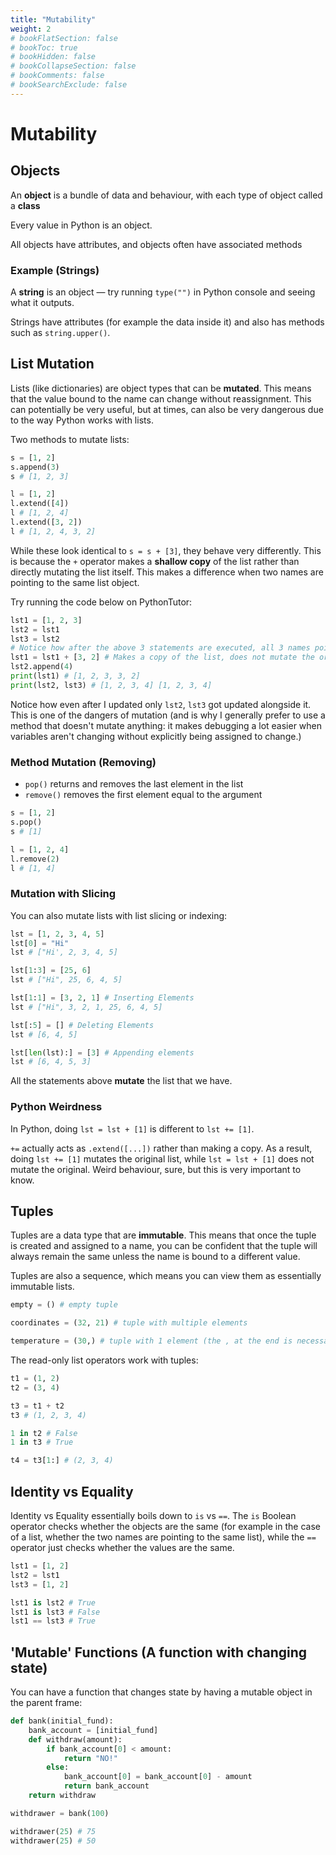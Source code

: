 ```yaml
---
title: "Mutability"
weight: 2
# bookFlatSection: false
# bookToc: true
# bookHidden: false
# bookCollapseSection: false
# bookComments: false
# bookSearchExclude: false
---
```


# Mutability

## Objects

An **object** is a bundle of data and behaviour, with each type of object called a **class**

Every value in Python is an object.

All objects have attributes, and objects often have associated methods

### Example (Strings)

A **string** is an object — try running `type("")` in Python console and seeing what it outputs.

Strings have attributes (for example the data inside it) and also has methods such as `string.upper()`.

## List Mutation

Lists (like dictionaries) are object types that can be **mutated**. This means that the value bound to the name can change without reassignment. This can potentially be very useful, but at times, can also be very dangerous due to the way Python works with lists.

Two methods to mutate lists:

```python
s = [1, 2]
s.append(3)
s # [1, 2, 3]

l = [1, 2]
l.extend([4])
l # [1, 2, 4]
l.extend([3, 2])
l # [1, 2, 4, 3, 2]
```

While these look identical to `s = s + [3]`, they behave very differently. This is because the `+` operator makes a **shallow copy** of the list rather than directly mutating the list itself. This makes a difference when two names are pointing to the same list object.

Try running the code below on PythonTutor:

```python
lst1 = [1, 2, 3]
lst2 = lst1
lst3 = lst2
# Notice how after the above 3 statements are executed, all 3 names point to the same list object
lst1 = lst1 + [3, 2] # Makes a copy of the list, does not mutate the original
lst2.append(4)
print(lst1) # [1, 2, 3, 3, 2]
print(lst2, lst3) # [1, 2, 3, 4] [1, 2, 3, 4]
```

Notice how even after I updated only `lst2`, `lst3` got updated alongside it. This is one of the dangers of mutation (and is why I generally prefer to use a method that doesn't mutate anything: it makes debugging a lot easier when variables aren't changing without explicitly being assigned to change.)

### Method Mutation (Removing)

- `pop()` returns and removes the last element in the list
- `remove()` removes the first element equal to the argument 

```python
s = [1, 2]
s.pop()
s # [1]

l = [1, 2, 4]
l.remove(2)
l # [1, 4]
```

### Mutation with Slicing

You can also mutate lists with list slicing or indexing:

```python
lst = [1, 2, 3, 4, 5]
lst[0] = "Hi"
lst # ["Hi', 2, 3, 4, 5]

lst[1:3] = [25, 6]
lst # ["Hi", 25, 6, 4, 5]

lst[1:1] = [3, 2, 1] # Inserting Elements
lst # ["Hi", 3, 2, 1, 25, 6, 4, 5]

lst[:5] = [] # Deleting Elements
lst # [6, 4, 5]

lst[len(lst):] = [3] # Appending elements
lst # [6, 4, 5, 3]
```

All the statements above **mutate** the list that we have.

### Python Weirdness

In Python, doing `lst = lst + [1]` is different to `lst += [1]`.

`+=` actually acts as `.extend([...])` rather than making a copy. As a result, doing `lst += [1]` mutates the original list, while `lst = lst + [1]` does not mutate the original. Weird behaviour, sure, but this is very important to know.

## Tuples

Tuples are a data type that are **immutable**. This means that once the tuple is created and assigned to a name, you can be confident that the tuple will always remain the same unless the name is bound to a different value.

Tuples are also a sequence, which means you can view them as essentially immutable lists.

```python
empty = () # empty tuple

coordinates = (32, 21) # tuple with multiple elements

temperature = (30,) # tuple with 1 element (the , at the end is necessary for python to parse it as a tuple)
```

The read-only list operators work with tuples:

```python
t1 = (1, 2)
t2 = (3, 4)

t3 = t1 + t2 
t3 # (1, 2, 3, 4)

1 in t2 # False
1 in t3 # True

t4 = t3[1:] # (2, 3, 4)
```

## Identity vs Equality

Identity vs Equality essentially boils down to `is` vs `==`. The `is` Boolean operator checks whether the objects are the same (for example in the case of a list, whether the two names are pointing to the same list), while the `==` operator just checks whether the values are the same.

```python
lst1 = [1, 2]
lst2 = lst1
lst3 = [1, 2]

lst1 is lst2 # True
lst1 is lst3 # False
lst1 == lst3 # True
```

## 'Mutable' Functions (A function with changing state)

You can have a function that changes state by having a mutable object in the parent frame:

```python
def bank(initial_fund):
    bank_account = [initial_fund]
    def withdraw(amount):
        if bank_account[0] < amount:
            return "NO!"
        else:
            bank_account[0] = bank_account[0] - amount
            return bank_account
    return withdraw
```

```python
withdrawer = bank(100)

withdrawer(25) # 75
withdrawer(25) # 50
```



